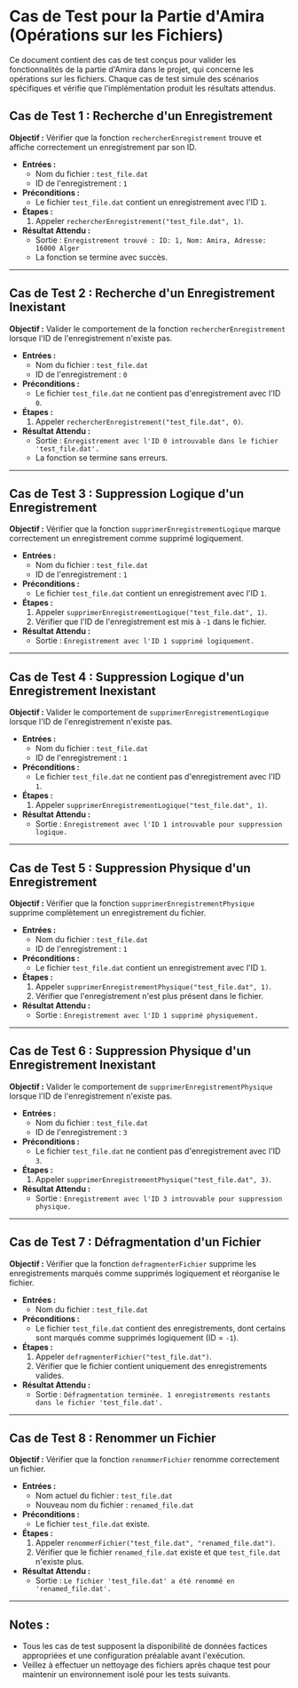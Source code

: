 # Cas de Test pour la Partie d'Amira (Opérations sur les Fichiers)

Ce document contient des cas de test conçus pour valider les fonctionnalités de la partie d'Amira dans le projet, qui concerne les opérations sur les fichiers. Chaque cas de test simule des scénarios spécifiques et vérifie que l'implémentation produit les résultats attendus.

## Cas de Test 1 : Recherche d'un Enregistrement

**Objectif :** Vérifier que la fonction `rechercherEnregistrement` trouve et affiche correctement un enregistrement par son ID.

- **Entrées :**
  - Nom du fichier : `test_file.dat`
  - ID de l'enregistrement : `1`
- **Préconditions :**
  - Le fichier `test_file.dat` contient un enregistrement avec l'ID `1`.
- **Étapes :**
  1. Appeler `rechercherEnregistrement("test_file.dat", 1)`.
- **Résultat Attendu :**
  - Sortie : `Enregistrement trouvé : ID: 1, Nom: Amira, Adresse: 16000 Alger`
  - La fonction se termine avec succès.

---

## Cas de Test 2 : Recherche d'un Enregistrement Inexistant

**Objectif :** Valider le comportement de la fonction `rechercherEnregistrement` lorsque l'ID de l'enregistrement n'existe pas.

- **Entrées :**
  - Nom du fichier : `test_file.dat`
  - ID de l'enregistrement : `0`
- **Préconditions :**
  - Le fichier `test_file.dat` ne contient pas d'enregistrement avec l'ID `0`.
- **Étapes :**
  1. Appeler `rechercherEnregistrement("test_file.dat", 0)`.
- **Résultat Attendu :**
  - Sortie : `Enregistrement avec l'ID 0 introuvable dans le fichier 'test_file.dat'.`
  - La fonction se termine sans erreurs.

---

## Cas de Test 3 : Suppression Logique d'un Enregistrement

**Objectif :** Vérifier que la fonction `supprimerEnregistrementLogique` marque correctement un enregistrement comme supprimé logiquement.

- **Entrées :**
  - Nom du fichier : `test_file.dat`
  - ID de l'enregistrement : `1`
- **Préconditions :**
  - Le fichier `test_file.dat` contient un enregistrement avec l'ID `1`.
- **Étapes :**
  1. Appeler `supprimerEnregistrementLogique("test_file.dat", 1)`.
  2. Vérifier que l'ID de l'enregistrement est mis à `-1` dans le fichier.
- **Résultat Attendu :**
  - Sortie : `Enregistrement avec l'ID 1 supprimé logiquement.`

---

## Cas de Test 4 : Suppression Logique d'un Enregistrement Inexistant

**Objectif :** Valider le comportement de `supprimerEnregistrementLogique` lorsque l'ID de l'enregistrement n'existe pas.

- **Entrées :**
  - Nom du fichier : `test_file.dat`
  - ID de l'enregistrement : `1`
- **Préconditions :**
  - Le fichier `test_file.dat` ne contient pas d'enregistrement avec l'ID `1`.
- **Étapes :**
  1. Appeler `supprimerEnregistrementLogique("test_file.dat", 1)`.
- **Résultat Attendu :**
  - Sortie : `Enregistrement avec l'ID 1 introuvable pour suppression logique.`

---

## Cas de Test 5 : Suppression Physique d'un Enregistrement

**Objectif :** Vérifier que la fonction `supprimerEnregistrementPhysique` supprime complètement un enregistrement du fichier.

- **Entrées :**
  - Nom du fichier : `test_file.dat`
  - ID de l'enregistrement : `1`
- **Préconditions :**
  - Le fichier `test_file.dat` contient un enregistrement avec l'ID `1`.
- **Étapes :**
  1. Appeler `supprimerEnregistrementPhysique("test_file.dat", 1)`.
  2. Vérifier que l'enregistrement n'est plus présent dans le fichier.
- **Résultat Attendu :**
  - Sortie : `Enregistrement avec l'ID 1 supprimé physiquement.`

---

## Cas de Test 6 : Suppression Physique d'un Enregistrement Inexistant

**Objectif :** Valider le comportement de `supprimerEnregistrementPhysique` lorsque l'ID de l'enregistrement n'existe pas.

- **Entrées :**
  - Nom du fichier : `test_file.dat`
  - ID de l'enregistrement : `3`
- **Préconditions :**
  - Le fichier `test_file.dat` ne contient pas d'enregistrement avec l'ID `3`.
- **Étapes :**
  1. Appeler `supprimerEnregistrementPhysique("test_file.dat", 3)`.
- **Résultat Attendu :**
  - Sortie : `Enregistrement avec l'ID 3 introuvable pour suppression physique.`

---

## Cas de Test 7 : Défragmentation d'un Fichier

**Objectif :** Vérifier que la fonction `defragmenterFichier` supprime les enregistrements marqués comme supprimés logiquement et réorganise le fichier.

- **Entrées :**
  - Nom du fichier : `test_file.dat`
- **Préconditions :**
  - Le fichier `test_file.dat` contient des enregistrements, dont certains sont marqués comme supprimés logiquement (ID = `-1`).
- **Étapes :**
  1. Appeler `defragmenterFichier("test_file.dat")`.
  2. Vérifier que le fichier contient uniquement des enregistrements valides.
- **Résultat Attendu :**
  - Sortie : `Défragmentation terminée. 1 enregistrements restants dans le fichier 'test_file.dat'.`

---

## Cas de Test 8 : Renommer un Fichier

**Objectif :** Vérifier que la fonction `renommerFichier` renomme correctement un fichier.

- **Entrées :**
  - Nom actuel du fichier : `test_file.dat`
  - Nouveau nom du fichier : `renamed_file.dat`
- **Préconditions :**
  - Le fichier `test_file.dat` existe.
- **Étapes :**
  1. Appeler `renommerFichier("test_file.dat", "renamed_file.dat")`.
  2. Vérifier que le fichier `renamed_file.dat` existe et que `test_file.dat` n'existe plus.
- **Résultat Attendu :**
  - Sortie : `Le fichier 'test_file.dat' a été renommé en 'renamed_file.dat'.`

---

## Notes :
- Tous les cas de test supposent la disponibilité de données factices appropriées et une configuration préalable avant l'exécution.
- Veillez à effectuer un nettoyage des fichiers après chaque test pour maintenir un environnement isolé pour les tests suivants.
